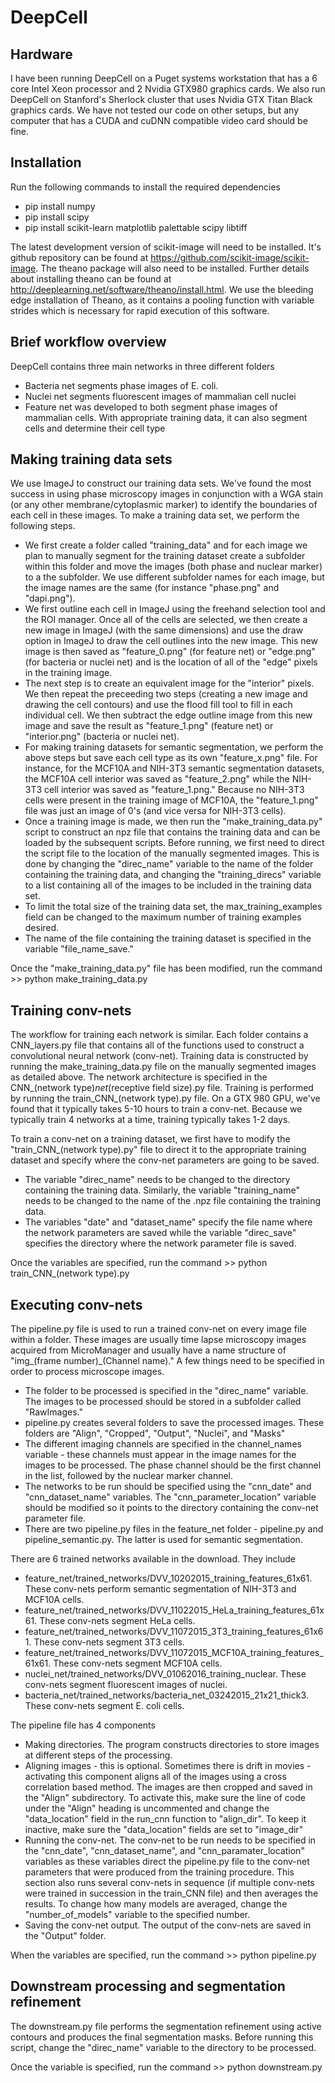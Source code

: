 # DeepCell

## Hardware
I have been running DeepCell on a Puget systems workstation that has a 6 core Intel Xeon processor and 2 Nvidia GTX980 graphics cards. We also run DeepCell on Stanford's Sherlock cluster that uses Nvidia GTX Titan Black graphics cards. We have not tested our code on other setups, but any computer that has a CUDA and cuDNN compatible video card should be fine.

## Installation
Run the following commands to install the required dependencies

* pip install numpy
* pip install scipy
* pip install scikit-learn matplotlib palettable scipy libtiff

The latest development version of scikit-image will need to be installed. It's github repository can be found at https://github.com/scikit-image/scikit-image. The theano package will also need to be installed. Further details about installing theano can be found at http://deeplearning.net/software/theano/install.html. We use the bleeding edge installation of Theano, as it contains a pooling function with variable strides which is necessary for rapid execution of this software.

## Brief workflow overview
DeepCell contains three main networks in three different folders
* Bacteria net segments phase images of E. coli. 
* Nuclei net segments fluorescent images of mammalian cell nuclei
* Feature net was developed to both segment phase images of mammalian cells. With appropriate training data, it can also segment cells and determine their cell type

## Making training data sets
We use ImageJ to construct our training data sets. We've found the most success in using phase microscopy images in conjunction with a WGA stain (or any other membrane/cytoplasmic marker) to identify the boundaries of each cell in these images. To make a training data set, we perform the following steps.
* We first create a folder called "training_data" and for each image we plan to manually segment for the training dataset create a subfolder within this folder and move the images (both phase and nuclear marker) to a the subfolder. We use different subfolder names for each image, but the image names are the same (for instance "phase.png" and "dapi.png").
* We first outline each cell in ImageJ using the freehand selection tool and the ROI manager. Once all of the cells are selected, we then create a new image in ImageJ (with the same dimensions) and use the draw option in ImageJ to draw the cell outlines into the new image. This new image is then saved as "feature_0.png" (for feature net) or "edge.png" (for bacteria or nuclei net) and is the location of all of the "edge" pixels in the training image. 
* The next step is to create an equivalent image for the "interior" pixels. We then repeat the preceeding two steps (creating a new image and drawing the cell contours) and use the flood fill tool to fill in each individual cell. We then subtract the edge outline image from this new image and save the result as "feature_1.png" (feature net) or "interior.png" (bacteria or nuclei net).
* For making training datasets for semantic segmentation, we perform the above steps but save each cell type as its own "feature_x.png" file. For instance, for the MCF10A and NIH-3T3 semantic segmentation datasets, the MCF10A cell interior was saved as "feature_2.png" while the NIH-3T3 cell interior was saved as "feature_1.png." Because no NIH-3T3 cells were present in the training image of MCF10A, the "feature_1.png" file was just an image of 0's (and vice versa for NIH-3T3 cells).
* Once a training image is made, we then run the "make_training_data.py" script to construct an npz file that contains the training data and can be loaded by the subsequent scripts. Before running, we first need to direct the script file to the location of the manually segmented images. This is done by changing the "direc_name" variable to the name of the folder containing the training data, and changing the "training_direcs" variable to a list containing all of the images to be included in the training data set.
* To limit the total size of the training data set, the max_training_examples field can be changed to the maximum number of training examples desired.
* The name of the file containing the training dataset is specified in the variable "file_name_save." 

Once the "make_training_data.py" file has been modified, run the command >> python make_training_data.py

## Training conv-nets
The workflow for training each network is similar. Each folder contains a CNN_layers.py file that contains all of the functions used to construct a convolutional neural network (conv-net). Training data is constructed by running the make_training_data.py file on the manually segmented images as detailed above. The network architecture is specified in the CNN_(network type)_net_(receptive field size).py file. Training is performed by running the train_CNN_(network type).py file. On a GTX 980 GPU, we've found that it typically takes 5-10 hours to train a conv-net. Because we typically train 4 networks at a time, training typically takes 1-2 days. 

To train a conv-net on a training dataset, we first have to modify the "train_CNN_(network type).py" file to direct it to the appropriate training dataset and specify where the conv-net parameters are going to be saved.
* The variable "direc_name" needs to be changed to the directory containing the training data. Similarly, the variable "training_name" needs to be changed to the name of the .npz file containing the training data.
* The variables "date" and "dataset_name" specify the file name where the network parameters are saved while the variable "direc_save" specifies the directory where the network parameter file is saved.

Once the variables are specified, run the command >> python train_CNN_(network type).py

## Executing conv-nets
The pipeline.py file is used to run a trained conv-net on every image file within a folder. These images are usually time lapse microscopy images acquired from MicroManager and usually have a name structure of "img_(frame number)_(Channel name)." A few things need to be specified in order to process microscope images.
* The folder to be processed is specified in the "direc_name" variable. The images to be processed should be stored in a subfolder called "RawImages." 
* pipeline.py creates several folders to save the processed images. These folders are "Align", "Cropped", "Output", "Nuclei", and "Masks" 
* The different imaging channels are specified in the channel_names variable - these channels must appear in the image names for the images to be processed. The phase channel should be the first channel in the list, followed by the nuclear marker channel.
* The networks to be run should be specified using the "cnn_date" and "cnn_dataset_name" variables. The "cnn_parameter_location" variable should be modified so it points to the directory containing the conv-net parameter file.
* There are two pipeline.py files in the feature_net folder - pipeline.py and pipeline_semantic.py. The latter is used for semantic segmentation.

There are 6 trained networks available in the download. They include
* feature_net/trained_networks/DVV_10202015_training_features_61x61. These conv-nets perform semantic segmentation of NIH-3T3 and MCF10A cells.
* feature_net/trained_networks/DVV_11022015_HeLa_training_features_61x61. These conv-nets segment HeLa cells.
* feature_net/trained_networks/DVV_11072015_3T3_training_features_61x61. These conv-nets segment 3T3 cells.
* feature_net/trained_networks/DVV_11072015_MCF10A_training_features_61x61. These conv-nets segment MCF10A cells.
* nuclei_net/trained_networks/DVV_01062016_training_nuclear. These conv-nets segment fluorescent images of nuclei.
* bacteria_net/trained_networks/bacteria_net_03242015_21x21_thick3. These conv-nets segment E. coli cells.

The pipeline file has 4 components
* Making directories. The program constructs directories to store images at different steps of the processing.
* Aligning images - this is optional. Sometimes there is drift in movies - activating this component aligns all of the images using a cross correlation based method. The images are then cropped and saved in the "Align" subdirectory. To activate this, make sure the line of code under the "Align" heading is uncommented and change the "data_location" field in the run_cnn function to "align_dir". To keep it inactive, make sure the "data_location" fields are set to "image_dir"
* Running the conv-net. The conv-net to be run needs to be specified in the "cnn_date", "cnn_dataset_name", and "cnn_paramater_location" variables as these variables direct the pipeline.py file to the conv-net parameters that were produced from the training procedure. This section also runs several conv-nets in sequence (if multiple conv-nets were trained in succession in the train_CNN file) and then averages the results. To change how many models are averaged, change the "number_of_models" variable to the specified number.
* Saving the conv-net output. The output of the conv-nets are saved in the "Output" folder.

When the variables are specified, run the command >> python pipeline.py

## Downstream processing and segmentation refinement
The downstream.py file performs the segmentation refinement using active contours and produces the final segmentation masks. Before running this script, change the "direc_name" variable to the directory to be processed. 

Once the variable is specified, run the command >> python downstream.py


